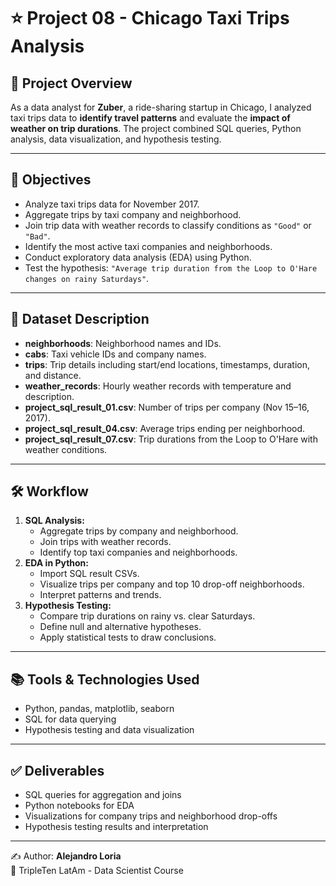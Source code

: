 # ⭐ Project 08 - Chicago Taxi Trips Analysis

## 📌 Project Overview
As a data analyst for **Zuber**, a ride-sharing startup in Chicago, I analyzed taxi trips data to **identify travel patterns** and evaluate the **impact of weather on trip durations**. The project combined SQL queries, Python analysis, data visualization, and hypothesis testing.

---

## 🎯 Objectives
- Analyze taxi trips data for November 2017.  
- Aggregate trips by taxi company and neighborhood.  
- Join trip data with weather records to classify conditions as `"Good"` or `"Bad"`.  
- Identify the most active taxi companies and neighborhoods.  
- Conduct exploratory data analysis (EDA) using Python.  
- Test the hypothesis: `"Average trip duration from the Loop to O'Hare changes on rainy Saturdays"`.

---

## 📂 Dataset Description
- **neighborhoods**: Neighborhood names and IDs.  
- **cabs**: Taxi vehicle IDs and company names.  
- **trips**: Trip details including start/end locations, timestamps, duration, and distance.  
- **weather_records**: Hourly weather records with temperature and description.  
- **project_sql_result_01.csv**: Number of trips per company (Nov 15–16, 2017).  
- **project_sql_result_04.csv**: Average trips ending per neighborhood.  
- **project_sql_result_07.csv**: Trip durations from the Loop to O'Hare with weather conditions.

---

## 🛠️ Workflow
1. **SQL Analysis:**  
   - Aggregate trips by company and neighborhood.  
   - Join trips with weather records.  
   - Identify top taxi companies and neighborhoods.
2. **EDA in Python:**  
   - Import SQL result CSVs.  
   - Visualize trips per company and top 10 drop-off neighborhoods.  
   - Interpret patterns and trends.  
3. **Hypothesis Testing:**  
   - Compare trip durations on rainy vs. clear Saturdays.  
   - Define null and alternative hypotheses.  
   - Apply statistical tests to draw conclusions.

---

## 📚 Tools & Technologies Used
- Python, pandas, matplotlib, seaborn  
- SQL for data querying  
- Hypothesis testing and data visualization

---

## ✅ Deliverables
- SQL queries for aggregation and joins  
- Python notebooks for EDA  
- Visualizations for company trips and neighborhood drop-offs  
- Hypothesis testing results and interpretation  

---

✍️ Author: **Alejandro Loria**  
📅 TripleTen LatAm - Data Scientist Course

